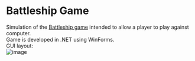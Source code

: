 # Battleship Game 
Simulation of the [Battleship game](https://en.wikipedia.org/wiki/Battleship_(game)) intended to allow a player to play against computer.\
Game is developed in .NET using WinForms. <br />
GUI layout: <br />
![image](https://github.com/isokolovic/Battleship/assets/18165294/c6ebd733-befa-43be-8e83-f4aef22427d6)


